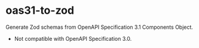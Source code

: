 # oas31-to-zod

Generate Zod schemas from OpenAPI Specification 3.1 Components Object.

- Not compatible with OpenAPI Specification 3.0.
